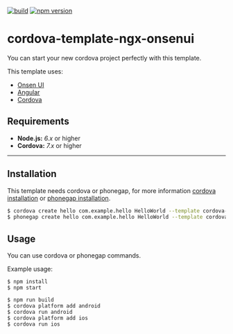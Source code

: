 <!--
#
# Licensed to the Apache Software Foundation (ASF) under one
# or more contributor license agreements.  See the NOTICE file
# distributed with this work for additional information
# regarding copyright ownership.  The ASF licenses this file
# to you under the Apache License, Version 2.0 (the
# "License"); you may not use this file except in compliance
# with the License.  You may obtain a copy of the License at
#
# http://www.apache.org/licenses/LICENSE-2.0
#
# Unless required by applicable law or agreed to in writing,
# software distributed under the License is distributed on an
# "AS IS" BASIS, WITHOUT WARRANTIES OR CONDITIONS OF ANY
#  KIND, either express or implied.  See the License for the
# specific language governing permissions and limitations
# under the License.
#
-->
[![build][travis-ci-image]][travis-ci-url]
[![npm version][npm-image]][npm-url]

# cordova-template-ngx-onsenui

You can start your new cordova project perfectly with this template.

This template uses:
* [Onsen UI](https://onsen.io/)
* [Angular](https://angular.io/)
* [Cordova](https://cordova.apache.org/)

## Requirements
* **Node.js:** _6.x_ or higher
* **Cordova:** _7.x_ or higher

---

## Installation

This template needs cordova or phonegap, for more information [cordova installation](https://cordova.apache.org/docs/en/latest/guide/cli/) or [phonegap installation](http://docs.phonegap.com/getting-started/1-install-phonegap/desktop/).


``` bash
$ cordova create hello com.example.hello HelloWorld --template cordova-template-ngx-onsenui
$ phonegap create hello com.example.hello HelloWorld --template cordova-template-ngx-onsenui
```


## Usage

You can use cordova or phonegap commands.

Example usage:
```
$ npm install
$ npm start
```
```
$ npm run build
$ cordova platform add android
$ cordova run android
$ cordova platform add ios
$ cordova run ios
```


[travis-ci-url]: http://travis-ci.org/puku0x/ngrx-todo
[travis-ci-image]: https://travis-ci.org/puku0x/ngrx-todo.svg?branch=master
[npm-url]: https://badge.fury.io/js/cordova-template-ngx-onsenui
[npm-image]: https://badge.fury.io/js/cordova-template-ngx-onsenui.svg
